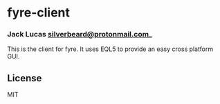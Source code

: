 # fyre-client
### Jack Lucas <silverbeard@protonmail.com>_

This is the client for fyre.  It uses EQL5 to provide an easy cross platform GUI.

## License

MIT

